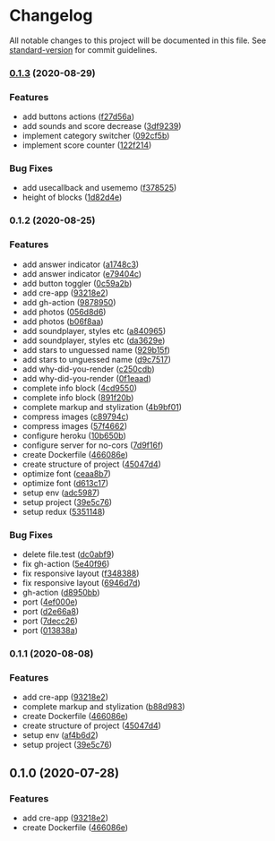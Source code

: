 # Changelog

All notable changes to this project will be documented in this file. See [standard-version](https://github.com/conventional-changelog/standard-version) for commit guidelines.

### [0.1.3](https://github.com/tensegrity666/songbird/compare/v0.1.2...v0.1.3) (2020-08-29)


### Features

* add buttons actions ([f27d56a](https://github.com/tensegrity666/songbird/commit/f27d56a9d85a84832f8aae31d39322e006d1ffed))
* add sounds and score decrease ([3df9239](https://github.com/tensegrity666/songbird/commit/3df92390f232454274180b7d055b4a43ae1c2dec))
* implement category switcher ([092cf5b](https://github.com/tensegrity666/songbird/commit/092cf5b16add0d8873b1ae4018822521b097dab1))
* implement score counter ([122f214](https://github.com/tensegrity666/songbird/commit/122f2146734fd8314a2a74d10945e4a19411888b))


### Bug Fixes

* add usecallback and usememo ([f378525](https://github.com/tensegrity666/songbird/commit/f378525d914d5882a5fd5c4f921f1a1da3a81427))
* height of blocks ([1d82d4e](https://github.com/tensegrity666/songbird/commit/1d82d4e0b263598f5a50fd123c20ac214708be35))

### 0.1.2 (2020-08-25)


### Features

* add answer indicator ([a1748c3](https://github.com/tensegrity666/songbird/commit/a1748c31ed9cccd81677ad9cd2f28ccf90f1dd15))
* add answer indicator ([e79404c](https://github.com/tensegrity666/songbird/commit/e79404c43464ad656e2f9d03588ef2796c8fb344))
* add button toggler ([0c59a2b](https://github.com/tensegrity666/songbird/commit/0c59a2be9500d9c2f159d8643c0b4cd4afca9544))
* add cre-app ([93218e2](https://github.com/tensegrity666/songbird/commit/93218e2cec8a9c0c23d75dd587b3fcef6e34514b))
* add gh-action ([9878950](https://github.com/tensegrity666/songbird/commit/9878950ba53f63a217993765c62f14f1fcb704ea))
* add photos ([056d8d6](https://github.com/tensegrity666/songbird/commit/056d8d6468f9c1c36238b81e448f46aac488a856))
* add photos ([b06f8aa](https://github.com/tensegrity666/songbird/commit/b06f8aace50b038e1d7cffcbd695f2af496c0a44))
* add soundplayer, styles etc ([a840965](https://github.com/tensegrity666/songbird/commit/a8409657dbb82b9d9b2c80179f6ff626c5a985ad))
* add soundplayer, styles etc ([da3629e](https://github.com/tensegrity666/songbird/commit/da3629e157a4feb93be9e189a09eca2a7d8f843a))
* add stars to unguessed name ([929b15f](https://github.com/tensegrity666/songbird/commit/929b15f5d5fb95ce67de21640100d016070995ed))
* add stars to unguessed name ([d9c7517](https://github.com/tensegrity666/songbird/commit/d9c7517ce24f9c8b45f042ed79a9021e2a7b7b38))
* add why-did-you-render ([c250cdb](https://github.com/tensegrity666/songbird/commit/c250cdb48bf725b1e6ed55aaa02b2357cd73e619))
* add why-did-you-render ([0f1eaad](https://github.com/tensegrity666/songbird/commit/0f1eaad6f445d123d84e1e9d87dac6643db4b7c4))
* complete info block ([4cd9550](https://github.com/tensegrity666/songbird/commit/4cd9550fe05a18a7951e9088f3d1d55af0145ba1))
* complete info block ([891f20b](https://github.com/tensegrity666/songbird/commit/891f20b1d001c5c9f6bdf1570846949bf795fb77))
* complete markup and stylization ([4b9bf01](https://github.com/tensegrity666/songbird/commit/4b9bf011c7dedb9491d16272851c9a31000f4628))
* compress images ([c89794c](https://github.com/tensegrity666/songbird/commit/c89794c271190b4939083fc4db49684252993235))
* compress images ([57f4662](https://github.com/tensegrity666/songbird/commit/57f4662e2deaad5a64073e46bc1e1caff1011744))
* configure heroku ([10b650b](https://github.com/tensegrity666/songbird/commit/10b650b5b369ed68e721d02444c177fd2fc09085))
* configure server for no-cors ([7d9f16f](https://github.com/tensegrity666/songbird/commit/7d9f16f80a0a9d7f256463d53b58095cc4760a50))
* create Dockerfile ([466086e](https://github.com/tensegrity666/songbird/commit/466086e33749768a41e864190a9d37f62e2e2c54))
* create structure of project ([45047d4](https://github.com/tensegrity666/songbird/commit/45047d4f65643579fe98774f956870cab1d98741))
* optimize font ([ceaa8b7](https://github.com/tensegrity666/songbird/commit/ceaa8b7c10ae24295d2214fc1e053303c49df9ca))
* optimize font ([d613c17](https://github.com/tensegrity666/songbird/commit/d613c17cfc0e239942683c2c74a44c35c6edf65f))
* setup env ([adc5987](https://github.com/tensegrity666/songbird/commit/adc5987cc64534b2b16954487acea55b19c90599))
* setup project ([39e5c76](https://github.com/tensegrity666/songbird/commit/39e5c7636959c2dd18ee3016829d7669f2d9cba5))
* setup redux ([5351148](https://github.com/tensegrity666/songbird/commit/535114885f143c473f2d648aeb48eb8ca325509e))


### Bug Fixes

* delete file.test ([dc0abf9](https://github.com/tensegrity666/songbird/commit/dc0abf96097b4e84c90c18d7d60ce1a91c30793b))
* fix gh-action ([5e40f96](https://github.com/tensegrity666/songbird/commit/5e40f9630b2f22420b803034c505b24211673002))
* fix responsive layout ([f348388](https://github.com/tensegrity666/songbird/commit/f3483887e4e111f0ec3950845e2a806e4e95dc11))
* fix responsive layout ([6946d7d](https://github.com/tensegrity666/songbird/commit/6946d7d159041406df7579e4f81911ac94808910))
* gh-action ([d8950bb](https://github.com/tensegrity666/songbird/commit/d8950bbfa16b29bf08d1f7c566d996a350d6ad64))
* port ([4ef000e](https://github.com/tensegrity666/songbird/commit/4ef000ec5dddc6853c2ad659d58fde80b16be456))
* port ([d2e66a8](https://github.com/tensegrity666/songbird/commit/d2e66a86365fb4ffddd51b10c25ba279598881b9))
* port ([7decc26](https://github.com/tensegrity666/songbird/commit/7decc26200d6462daa7f54da3739cf2c6ee77cec))
* port ([013838a](https://github.com/tensegrity666/songbird/commit/013838ae868cb9b6955c3adde2c2450b3e085eb8))

### 0.1.1 (2020-08-08)


### Features

* add cre-app ([93218e2](https://github.com/tensegrity666/songbird/commit/93218e2cec8a9c0c23d75dd587b3fcef6e34514b))
* complete markup and stylization ([b88d983](https://github.com/tensegrity666/songbird/commit/b88d9839fcaa5de8b2117dbdf43007b880a042d2))
* create Dockerfile ([466086e](https://github.com/tensegrity666/songbird/commit/466086e33749768a41e864190a9d37f62e2e2c54))
* create structure of project ([45047d4](https://github.com/tensegrity666/songbird/commit/45047d4f65643579fe98774f956870cab1d98741))
* setup env ([af4b6d2](https://github.com/tensegrity666/songbird/commit/af4b6d2acfb9fcae273709cdbcbfc46a3ff89042))
* setup project ([39e5c76](https://github.com/tensegrity666/songbird/commit/39e5c7636959c2dd18ee3016829d7669f2d9cba5))

## 0.1.0 (2020-07-28)


### Features

* add cre-app ([93218e2](https://github.com/tensegrity666/songbird/commit/93218e2cec8a9c0c23d75dd587b3fcef6e34514b))
* create Dockerfile ([466086e](https://github.com/tensegrity666/songbird/commit/466086e33749768a41e864190a9d37f62e2e2c54))
